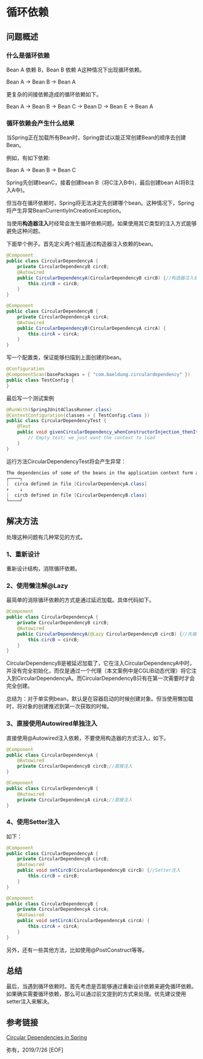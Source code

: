 # 循环依赖

## 问题概述

### 什么是循环依赖

Bean A 依赖 B，Bean B 依赖 A这种情况下出现循环依赖。

Bean A → Bean B → Bean A

更复杂的间接依赖造成的循环依赖如下。

Bean A → Bean B → Bean C → Bean D → Bean E → Bean A

### 循环依赖会产生什么结果

当Spring正在加载所有Bean时，Spring尝试以能正常创建Bean的顺序去创建Bean。

例如，有如下依赖:

Bean A → Bean B → Bean C

Spring先创建beanC，接着创建bean B（将C注入B中)，最后创建bean A(将B注入A中)。

但当存在循环依赖时，Spring将无法决定先创建哪个bean。这种情况下，Spring将产生异常BeanCurrentlyInCreationException。

当使用**构造器注入**时经常会发生循环依赖问题。如果使用其它类型的注入方式能够避免这种问题。

下面举个例子。首先定义两个相互通过构造器注入依赖的bean。

```java
@Component
public class CircularDependencyA {
    private CircularDependencyB circB;
    @Autowired
    public CircularDependencyA(CircularDependencyB circB) {//构造器注入依赖
        this.circB = circB;
    }
}
```

```java
@Component
public class CircularDependencyB {
    private CircularDependencyA circA;
    @Autowired
    public CircularDependencyB(CircularDependencyA circA) {
        this.circA = circA;
    }
}
```

写一个配置类，保证能够扫描到上面创建的bean。

```java
@Configuration
@ComponentScan(basePackages = { "com.baeldung.circulardependency" })
public class TestConfig {
}
```

最后写一个测试案例

```java
@RunWith(SpringJUnit4ClassRunner.class)
@ContextConfiguration(classes = { TestConfig.class })
public class CircularDependencyTest {
    @Test
    public void givenCircularDependency_whenConstructorInjection_thenItFails() {
        // Empty test; we just want the context to load
    }
}
```

运行方法CircularDependencyTest将会产生异常：

```java
The dependencies of some of the beans in the application context form a cycle:
┌────┐
|  circa defined in file [CircularDependencyA.class]
↑    ↓
|  circb defined in file [CircularDependencyB.class]
└────┘
```

## 解决方法

处理这种问题有几种常见的方式。

### 1、重新设计

重新设计结构，消除循环依赖。

### 2、使用懒注解@Lazy

最简单的消除循环依赖的方式是通过延迟加载。具体代码如下。

```java
@Component
public class CircularDependencyA {
    private CircularDependencyB circB;
    @Autowired
    public CircularDependencyA(@Lazy CircularDependencyB circB) {//先被初始化
        this.circB = circB;
    }
}
```

CircularDependencyB是被延迟加载了，它在注入CircularDependencyA中时，并没有完全初始化，而仅是通过一个代理（本文案例中是CGLIB动态代理）将它注入到CircularDependencyA。而CircularDependencyB只有在第一次需要时才会完全创建。

总结为：对于单实例bean，默认是在容器启动的时候创建对象。但当使用懒加载时，将对象的创建推迟到第一次获取的时候。

### 3、直接使用Autowired单独注入

直接使用@Autowired注入依赖，不要使用构造器的方式注入，如下。

```Java
@Component
public class CircularDependencyA {
    @Autowired
    private CircularDependencyB circB;//直接注入
}
```

```java
@Component
public class CircularDependencyB {
    @Autowired
    private CircularDependencyA circA;//直接注入
}
```

### 4、使用Setter注入

如下：

```java
@Component
public class CircularDependencyA {
    private CircularDependencyB circB;
    @Autowired
    public void setCircB(CircularDependencyB circB) {//Setter注入
        this.circB = circB;
    }
}
```

```java
@Component
public class CircularDependencyB {
    private CircularDependencyA circA;
    @Autowired
    public void setCircA(CircularDependencyA circA) {
        this.circA = circA;
    }
}
```

另外，还有一些其他方法，比如使用@PostConstruct等等。

## 总结

最后，当遇到循环依赖时。首先考虑是否能够通过重新设计依赖来避免循环依赖。如果确实需要循环依赖，那么可以通过前文提到的方式来处理。优先建议使用setter注入来解决。

## 参考链接

[Circular Dependencies in Spring](https://www.baeldung.com/circular-dependencies-in-spring)

弥有，2019/7/26
[EOF]
